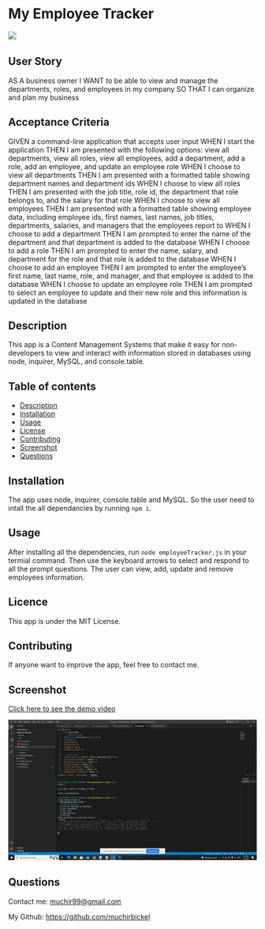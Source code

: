 # My Employee Tracker
![](https://img.shields.io/badge/license-MIT-Green)

## User Story

AS A business owner
I WANT to be able to view and manage the departments, roles, and employees in my company
SO THAT I can organize and plan my business


## Acceptance Criteria

GIVEN a command-line application that accepts user input
WHEN I start the application
THEN I am presented with the following options: view all departments, view all roles, view all employees, add a department, add a role, add an employee, and update an employee role
WHEN I choose to view all departments
THEN I am presented with a formatted table showing department names and department ids
WHEN I choose to view all roles
THEN I am presented with the job title, role id, the department that role belongs to, and the salary for that role
WHEN I choose to view all employees
THEN I am presented with a formatted table showing employee data, including employee ids, first names, last names, job titles, departments, salaries, and managers that the employees report to
WHEN I choose to add a department
THEN I am prompted to enter the name of the department and that department is added to the database
WHEN I choose to add a role
THEN I am prompted to enter the name, salary, and department for the role and that role is added to the database
WHEN I choose to add an employee
THEN I am prompted to enter the employee’s first name, last name, role, and manager, and that employee is added to the database
WHEN I choose to update an employee role
THEN I am prompted to select an employee to update and their new role and this information is updated in the database 


## Description
This app is a Content Management Systems that make it easy for non-developers to view and interact with information stored in databases using node, inquirer, MySQL, and console.table. 

## Table of contents
* [Description](#Description)
* [Installation](#Installation)
* [Usage](#Usage)
* [License](#License)
* [Contributing](#Contributing)
* [Screenshot](#Screenshot)
* [Questions](#Questions)
## Installation
The app uses node, inquirer, console.table and MySQL. So the user need to intall the all dependancies by running ```npm i```.
## Usage
After installing all the dependencies, run ```node employeeTracker.js``` in your termial command. Then use the keyboard arrows to select and respond to all the prompt questions. 
The user can view, add, update and remove employees information.
## Licence
This app is under the MIT License.
## Contributing
If anyone want to improve the app, feel free to contact me.
## Screenshot
[Click here to see the demo video](https://youtu.be/4ymfHl3WoaE)

![](./Assets/My-Employee-Tracker_.gif)
## Questions
Contact me: muchir99@gmail.com

My Github: https://github.com/muchirbickel